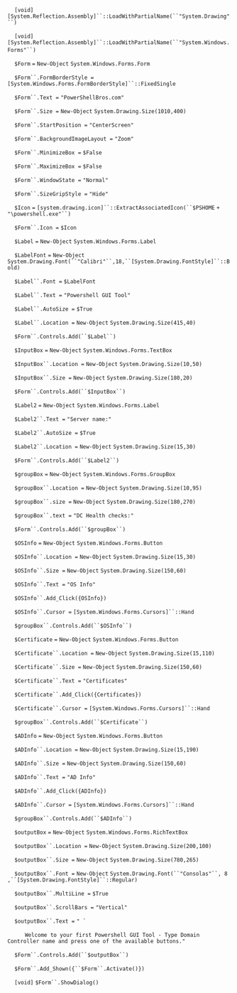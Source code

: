     `[void] [System.Reflection.Assembly]``::LoadWithPartialName(``"System.Drawing"``)`

    `[void] [System.Reflection.Assembly]``::LoadWithPartialName(``"System.Windows.Forms"``)` 

    `$Form` `=` `New-Object` `System.Windows.Forms.Form`

    `$Form``.FormBorderStyle =` `[System.Windows.Forms.FormBorderStyle]``::FixedSingle`

    `$Form``.Text =` `"PowerShellBros.com"`   

    `$Form``.Size =` `New-Object` `System.Drawing.Size(1010,400)` 

    `$Form``.StartPosition =` `"CenterScreen"`

    `$Form``.BackgroundImageLayout =` `"Zoom"`

    `$Form``.MinimizeBox =` `$False`

    `$Form``.MaximizeBox =` `$False`

    `$Form``.WindowState =` `"Normal"`

    `$Form``.SizeGripStyle =` `"Hide"`

    `$Icon` `=` `[system.drawing.icon]``::ExtractAssociatedIcon(``$PSHOME` `+` `"\powershell.exe"``)`

    `$Form``.Icon =` `$Icon`

    `$Label` `=` `New-Object` `System.Windows.Forms.Label`

    `$LabelFont` `=` `New-Object` `System.Drawing.Font(``"Calibri"``,18,``[System.Drawing.FontStyle]``::Bold)`

    `$Label``.Font =` `$LabelFont`

    `$Label``.Text =` `"Powershell GUI Tool"`

    `$Label``.AutoSize =` `$True`

    `$Label``.Location =` `New-Object` `System.Drawing.Size(415,40)`

    `$Form``.Controls.Add(``$Label``)`

    `$InputBox` `=` `New-Object` `System.Windows.Forms.TextBox`

    `$InputBox``.Location =` `New-Object` `System.Drawing.Size(10,50)`

    `$InputBox``.Size =` `New-Object` `System.Drawing.Size(180,20)`

    `$Form``.Controls.Add(``$InputBox``)`

    `$Label2` `=` `New-Object` `System.Windows.Forms.Label`

    `$Label2``.Text =` `"Server name:"`

    `$Label2``.AutoSize =` `$True`

    `$Label2``.Location =` `New-Object` `System.Drawing.Size(15,30)`

    `$Form``.Controls.Add(``$Label2``)`

    `$groupBox` `=` `New-Object` `System.Windows.Forms.GroupBox`

    `$groupBox``.Location =` `New-Object` `System.Drawing.Size(10,95)`

    `$groupBox``.size =` `New-Object` `System.Drawing.Size(180,270)`

    `$groupBox``.text =` `"DC Health checks:"`

    `$Form``.Controls.Add(``$groupBox``)`

    `$OSInfo` `=` `New-Object` `System.Windows.Forms.Button`

    `$OSInfo``.Location =` `New-Object` `System.Drawing.Size(15,30)`

    `$OSInfo``.Size =` `New-Object` `System.Drawing.Size(150,60)`

    `$OSInfo``.Text =` `"OS Info"`

    `$OSInfo``.Add_Click({OSInfo})`

    `$OSInfo``.Cursor =` `[System.Windows.Forms.Cursors]``::Hand`

    `$groupBox``.Controls.Add(``$OSInfo``)`

    `$Certificate` `=` `New-Object` `System.Windows.Forms.Button`

    `$Certificate``.Location =` `New-Object` `System.Drawing.Size(15,110)`

    `$Certificate``.Size =` `New-Object` `System.Drawing.Size(150,60)`

    `$Certificate``.Text =` `"Certificates"`

    `$Certificate``.Add_Click({Certificates})`

    `$Certificate``.Cursor =` `[System.Windows.Forms.Cursors]``::Hand`

    `$groupBox``.Controls.Add(``$Certificate``)`

    `$ADInfo` `=` `New-Object` `System.Windows.Forms.Button`

    `$ADInfo``.Location =` `New-Object` `System.Drawing.Size(15,190)`

    `$ADInfo``.Size =` `New-Object` `System.Drawing.Size(150,60)`

    `$ADInfo``.Text =` `"AD Info"`

    `$ADInfo``.Add_Click({ADInfo})`

    `$ADInfo``.Cursor =` `[System.Windows.Forms.Cursors]``::Hand`

    `$groupBox``.Controls.Add(``$ADInfo``)`

    `$outputBox` `=` `New-Object` `System.Windows.Forms.RichTextBox`

    `$outputBox``.Location =` `New-Object` `System.Drawing.Size(200,100)`

    `$outputBox``.Size =` `New-Object` `System.Drawing.Size(780,265)`

    `$outputBox``.Font =` `New-Object` `System.Drawing.Font(``"Consolas"``, 8 ,``[System.Drawing.FontStyle]``::Regular)`

    `$outputBox``.MultiLine =` `$True`

    `$outputBox``.ScrollBars =` `"Vertical"`

    `$outputBox``.Text =` `` " ` ``

          `Welcome to your first Powershell GUI Tool - Type Domain Controller name and press one of the available buttons."`

    `$Form``.Controls.Add(``$outputBox``)`

    `$Form``.Add_Shown({``$Form``.Activate()})`

    `[void]` `$Form``.ShowDialog()`